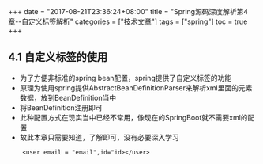 +++
date = "2017-08-21T23:36:24+08:00" title = "Spring源码深度解析第4章--自定义标签解析" categories = ["技术文章"] tags = ["spring"] toc = true
+++


4.1 自定义标签的使用
--------------------

-   为了方便非标准的spring bean配置，spring提供了自定义标签的功能
-   原理为使用spring提供AbstractBeanDefinitionParser来解析xml里面的元素数据，放到BeanDefinition当中
-   将BeanDefinition注册即可
-   此种配置方式在现实当中已经不常用，像现在的SpringBoot就不需要xml的配置
-   故此本章只需要知道，了解即可，没有必要深入学习

``` {.xml}
    <user email = "email",id="id></user>
```
